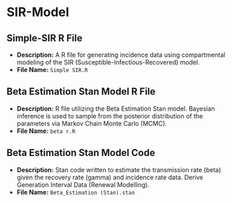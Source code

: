 # SIR-Model

## Simple-SIR R File
- **Description:** A R file for generating incidence data using compartmental modeling of the SIR (Susceptible-Infectious-Recovered) model.
- **File Name:** `Simple SIR.R`

## Beta Estimation Stan Model R File
- **Description:** R file utilizing the Beta Estimation Stan model. Bayesian inference is used to sample from the posterior distribution of the parameters via Markov Chain Monte Carlo (MCMC).
- **File Name:** `beta r.R`

## Beta Estimation Stan Model Code
- **Description:** Stan code written to estimate the transmission rate (beta) given the recovery rate (gamma) and incidence rate data. Derive Generation Interval Data (Renewal Modelling).
- **File Name:** `Beta_Estimation (Stan).stan`


